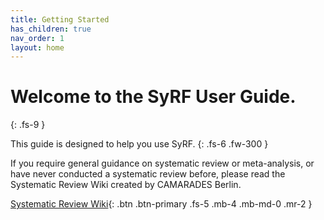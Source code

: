 ```yaml
---
title: Getting Started
has_children: true
nav_order: 1
layout: home
---
```


# Welcome to the SyRF User Guide.
{: .fs-9 }

This guide is designed to help you use SyRF.
{: .fs-6 .fw-300 }

If you require general guidance on systematic review or meta-analysis, or have never conducted a systematic review before, please read the Systematic Review Wiki created by CAMARADES Berlin.

[Systematic Review Wiki](http://camarades.de/){: .btn .btn-primary .fs-5 .mb-4 .mb-md-0 .mr-2 }
